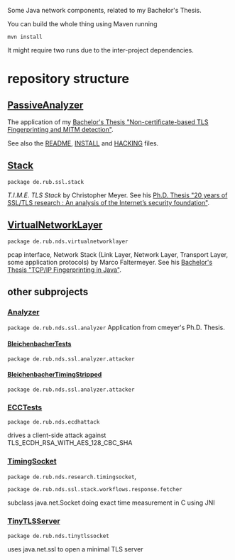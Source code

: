 Some Java network components, related to my Bachelor's Thesis.

You can build the whole thing using Maven running

    mvn install

It might require two runs due to the inter-project dependencies.

# repository structure
## [PassiveAnalyzer](PassiveAnalyzer/)
The application of my [Bachelor's Thesis "Non-certificate-based TLS Fingerprinting and MITM detection"](https://github.com/azrdev/tls-fingerprinter/releases).

See also the [README](PassiveAnalyzer/README.md), [INSTALL](PassiveAnalyzer/INSTALL.md) and [HACKING](PassiveAnalyzer/HACKING.md) files.

## [Stack](Stack/)
`package de.rub.ssl.stack`

*T.I.M.E. TLS Stack* by Christopher Meyer. See his [Ph.D. Thesis "20 years of SSL/TLS research : An analysis of the Internet’s security foundation"](http://www-brs.ub.ruhr-uni-bochum.de/netahtml/HSS/Diss/MeyerChristopher/diss.pdf).

## [VirtualNetworkLayer](VirtualNetworkLayer/)
`package de.rub.nds.virtualnetworklayer`

pcap interface, Network Stack (Link Layer, Network Layer, Transport Layer, some application protocols) by Marco Faltermeyer.
See his [Bachelor's Thesis "TCP/IP Fingerprinting in Java"](https://hds.hebis.de/ulbda/Record/HEB343817683).

## other subprojects

### [Analyzer](Analyzer/)
`package de.rub.nds.ssl.analyzer`
Application from cmeyer's Ph.D. Thesis.
#### [BleichenbacherTests](BleichenbacherTests/)
`package de.rub.nds.ssl.analyzer.attacker`
#### [BleichenbacherTimingStripped](BleichenbacherTimingStripped/)
`package de.rub.nds.ssl.analyzer.attacker`
### [ECCTests](ECCTests/)
`package de.rub.nds.ecdhattack`

drives a client-side attack against TLS_ECDH_RSA_WITH_AES_128_CBC_SHA

### [TimingSocket](TimingSocket/)
`package de.rub.nds.research.timingsocket`, 

`package de.rub.nds.ssl.stack.workflows.response.fetcher`

subclass java.net.Socket doing exact time measurement in C using JNI

### [TinyTLSServer](TinyTLSServer/)
`package de.rub.nds.tinytlssocket`

uses java.net.ssl to open a minimal TLS server

